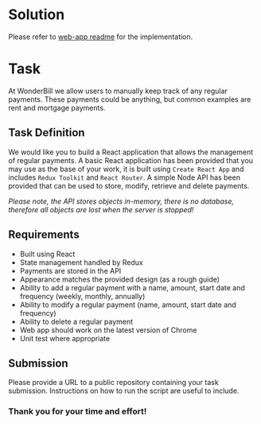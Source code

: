 # Solution

Please refer to [web-app readme](./web-app/README.md) for the implementation.

# Task

At WonderBill we allow users to manually keep track of any regular payments.
These payments could be anything, but common examples are rent and mortgage payments.

## Task Definition

We would like you to build a React application that allows the management of regular payments.
A basic React application has been provided that you may use as the base of your work, it is built using `Create React App` and includes `Redux Toolkit` and `React Router`.
A simple Node API has been provided that can be used to store, modify, retrieve and delete payments.

_Please note, the API stores objects in-memory, there is no database, therefore all objects are lost when the server is stopped!_

## Requirements

- Built using React
- State management handled by Redux
- Payments are stored in the API
- Appearance matches the provided design (as a rough guide)
- Ability to add a regular payment with a name, amount, start date and frequency (weekly, monthly, annually)
- Ability to modify a regular payment (name, amount, start date and frequency)
- Ability to delete a regular payment
- Web app should work on the latest version of Chrome
- Unit test where appropriate

## Submission

Please provide a URL to a public repository containing your task submission.
Instructions on how to run the script are useful to include.

### Thank you for your time and effort!
